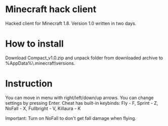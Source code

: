 # Minecraft hack client

Hacked client for Minecraft 1.8. Version 1.0 written in two days.

# How to install

Download Compact_v1.0.zip and unpack folder from downloaded archive to %AppData%\\.minecraft\versions.


# Instruction

You can move in menu with right/left/down/up arrows. You can change settings by pressing Enter.
Cheat has built-in keybinds:
Fly - F,
Sprint - Z,
NoFall - X,
Fullbright - V,
Killaura - K

Important: Turn on NoFall to don't get fall damage when flying.
